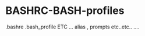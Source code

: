 BASHRC-BASH-profiles
====================

.bashre .bash_profile ETC ... alias , prompts etc..etc..
....
